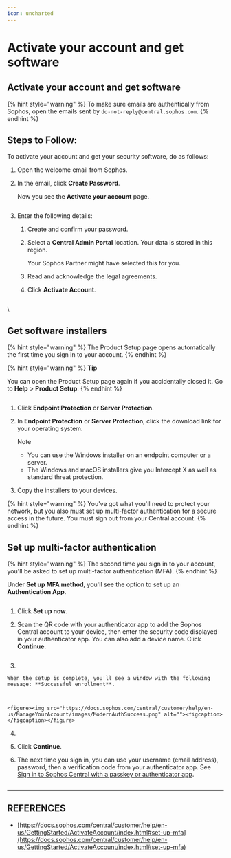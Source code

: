 ```yaml
---
icon: uncharted
---
```


# Activate your account and get software

## Activate your account and get software

{% hint style="warning" %}
To make sure emails are authentically from Sophos, open the emails sent by `do-not-reply@central.sophos.com`.
{% endhint %}

## Steps to Follow:

To activate your account and get your security software, do as follows:

1. Open the welcome email from Sophos.
2.  In the email, click **Create Password**.



    Now you see the **Activate your account** page.

    <figure><img src="https://docs.sophos.com/central/customer/help/en-us/images/WelcomeEmail.png" alt=""><figcaption></figcaption></figure>
3.  Enter the following details:

    1. Create and confirm your password.
    2.  Select a **Central Admin Portal** location. Your data is stored in this region.

        Your Sophos Partner might have selected this for you.
    3. Read and acknowledge the legal agreements.
    4. Click **Activate Account**.



    <figure><img src="https://docs.sophos.com/central/customer/help/en-us/GettingStarted/images/NewActivateyouraccount.png" alt=""><figcaption></figcaption></figure>

\


## Get software installers

{% hint style="warning" %}
The Product Setup page opens automatically the first time you sign in to your account.
{% endhint %}

{% hint style="warning" %}
**Tip**

You can open the Product Setup page again if you accidentally closed it. Go to **Help** > **Product Setup**.
{% endhint %}

<figure><img src="https://docs.sophos.com/central/customer/help/en-us/images/NewProductSetup.png" alt=""><figcaption></figcaption></figure>



1. Click **Endpoint Protection** or **Server Protection**.
2.  In **Endpoint Protection** or **Server Protection**, click the download link for your operating system.

    Note

    * You can use the Windows installer on an endpoint computer or a server.
    * The Windows and macOS installers give you Intercept X as well as standard threat protection.
3. Copy the installers to your devices.

{% hint style="warning" %}
You've got what you'll need to protect your network, but you also must set up multi-factor authentication for a secure access in the future. You must sign out from your Central account.
{% endhint %}



## Set up multi-factor authentication

{% hint style="warning" %}
The second time you sign in to your account, you'll be asked to set up multi-factor authentication (MFA).
{% endhint %}

Under **Set up MFA method**, you'll see the option to set up an **Authentication App**.

<figure><img src="https://docs.sophos.com/central/customer/help/en-us/ManageYourAccount/images/ModernAuthSetUpMFAMethodApp.png" alt=""><figcaption></figcaption></figure>



1. Click **Set up now**.
2.  Scan the QR code with your authenticator app to add the Sophos Central account to your device, then enter the security code displayed in your authenticator app. You can also add a device name. Click **Continue**.



    <figure><img src="https://docs.sophos.com/central/customer/help/en-us/ManageYourAccount/images/ModernAuthVerifyDevice.png" alt=""><figcaption></figcaption></figure>
3.

    When the setup is complete, you'll see a window with the following message: **Successful enrollment**.



    <figure><img src="https://docs.sophos.com/central/customer/help/en-us/ManageYourAccount/images/ModernAuthSuccess.png" alt=""><figcaption></figcaption></figure>
4.
5. Click **Continue**.
6.  The next time you sign in, you can use your username (email address), password, then a verification code from your authenticator app. See [Sign in to Sophos Central with a passkey or authenticator app](https://docs.sophos.com/central/customer/help/en-us/ManageYourAccount/ModernAuthentication/ModernAuthSignIn/).



    <figure><img src="https://docs.sophos.com/central/customer/help/en-us/ManageYourAccount/images/ModernAuthMFAValidationRequired.png" alt=""><figcaption></figcaption></figure>





***

## REFERENCES

* [https://docs.sophos.com/central/customer/help/en-us/GettingStarted/ActivateAccount/index.html#set-up-mfa](https://docs.sophos.com/central/customer/help/en-us/GettingStarted/ActivateAccount/index.html#set-up-mfa)
